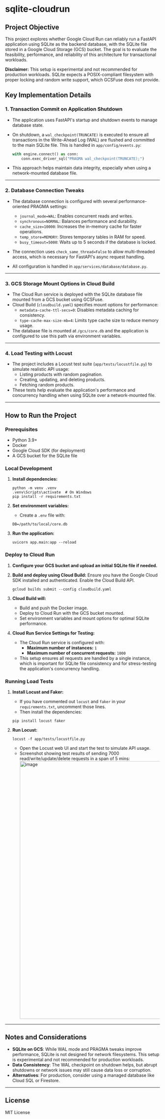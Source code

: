 # sqlite-cloudrun

## Project Objective

This project explores whether Google Cloud Run can reliably run a FastAPI application using SQLite as the backend database, with the SQLite file stored in a Google Cloud Storage (GCS) bucket. The goal is to evaluate the feasibility, performance, and reliability of this architecture for transactional workloads.

**Disclaimer:** This setup is experimental and not recommended for production workloads.
SQLite expects a POSIX-compliant filesystem with proper locking and random write support, which GCSFuse does not provide.

## Key Implementation Details

### 1. Transaction Commit on Application Shutdown

- The application uses FastAPI's startup and shutdown events to manage database state.
- On shutdown, a `wal_checkpoint(TRUNCATE)` is executed to ensure all transactions in the Write-Ahead Log (WAL) are flushed and committed to the main SQLite file. This is handled in `app/config/events.py`:

    ```python
    with engine.connect() as conn:
        conn.exec_driver_sql("PRAGMA wal_checkpoint(TRUNCATE);")
    ```

- This approach helps maintain data integrity, especially when using a network-mounted database file.

---

### 2. Database Connection Tweaks

- The database connection is configured with several performance-oriented PRAGMA settings:

  - `journal_mode=WAL`: Enables concurrent reads and writes.
  - `synchronous=NORMAL`: Balances performance and durability.
  - `cache_size=10000`: Increases the in-memory cache for faster operations.
  - `temp_store=MEMORY`: Stores temporary tables in RAM for speed.
  - `busy_timeout=5000`: Waits up to 5 seconds if the database is locked.

- The connection uses `check_same_thread=False` to allow multi-threaded access, which is necessary for FastAPI's async request handling.
- All configuration is handled in `app/services/database/database.py`.

---

### 3. GCS Storage Mount Options in Cloud Build

- The Cloud Run service is deployed with the SQLite database file mounted from a GCS bucket using GCSFuse.
- Cloud Build (`cloudbuild.yaml`) specifies mount options for performance:
  - `metadata-cache-ttl-secs=0`: Disables metadata caching for consistency.
  - `type-cache-max-size-mb=4`: Limits type cache size to reduce memory usage.
- The database file is mounted at `/gcs/core.db` and the application is configured to use this path via environment variables.

---

### 4. Load Testing with Locust

- The project includes a Locust test suite (`app/tests/locustfile.py`) to simulate realistic API usage:
  - Listing products with random pagination.
  - Creating, updating, and deleting products.
  - Fetching random products.
- These tests help evaluate the application's performance and concurrency handling when using SQLite over a network-mounted file.

---

## How to Run the Project

### Prerequisites

- Python 3.9+
- Docker
- Google Cloud SDK (for deployment)
- A GCS bucket for the SQLite file

### Local Development

1. **Install dependencies:**

    ```
    python -m venv .venv
    .venv\Scripts\activate  # On Windows
    pip install -r requirements.txt
    ```

2. **Set environment variables:**
    - Create a `.env` file with:

    ```
    DB=/path/to/local/core.db
    ```

3. **Run the application:**
    ```
    uvicorn app.main:app --reload
    ```

### Deploy to Cloud Run

1. **Configure your GCS bucket and upload an initial SQLite file if needed.**

2. **Build and deploy using Cloud Build:**
    Ensure you have the Google Cloud SDK installed and authenticated. Enable the Cloud Build API.

    ```
    gcloud builds submit --config cloudbuild.yaml
    ```

3. **Cloud Build will:**
    - Build and push the Docker image.
    - Deploy to Cloud Run with the GCS bucket mounted.
    - Set environment variables and mount options for optimal SQLite performance.

4. **Cloud Run Service Settings for Testing:**
    - The Cloud Run service is configured with:
        - **Maximum number of instances:** `1`
        - **Maximum number of concurrent requests:** `1000`
    - This setup ensures all requests are handled by a single instance, which is important for SQLite file consistency and for stress-testing the application's concurrency handling.

### Running Load Tests

1. **Install Locust and Faker:**
    - If you have commented out `locust` and `faker` in your `requirements.txt`, uncomment those lines.
    - Then install the dependencies:

    ```
    pip install locust faker
    ```

2. **Run Locust:**
    ```
    locust -f app/tests/locustfile.py
    ```
    - Open the Locust web UI and start the test to simulate API usage.
    - Screenshot showing test results of sending 7000 read/write/update/delete requests in a span of 5 mins:
      <img width="1342" height="840" alt="image" src="https://github.com/user-attachments/assets/7213fe35-9303-47ed-b3ca-09051fcad260" />

---

## Notes and Considerations

- **SQLite on GCS**: While WAL mode and PRAGMA tweaks improve performance, SQLite is not designed for network filesystems. This setup is experimental and not recommended for production workloads.
- **Data Consistency**: The WAL checkpoint on shutdown helps, but abrupt shutdowns or network issues may still cause data loss or corruption.
- **Alternatives**: For production, consider using a managed database like Cloud SQL or Firestore.

---

## License

MIT License
